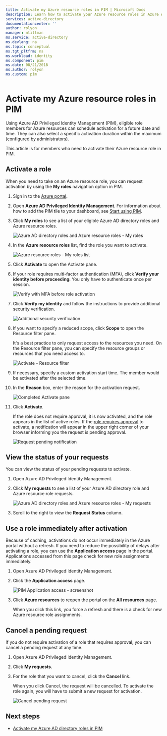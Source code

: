 ```yaml
---
title: Activate my Azure resource roles in PIM | Microsoft Docs
description: Learn how to activate your Azure resource roles in Azure AD Privileged Identity Management (PIM).
services: active-directory
documentationcenter: ''
author: rolyon
manager: mtillman
ms.service: active-directory
ms.devlang: na
ms.topic: conceptual
ms.tgt_pltfrm: na
ms.workload: identity
ms.component: pim
ms.date: 08/21/2018
ms.author: rolyon
ms.custom: pim
---
```


# Activate my Azure resource roles in PIM

Using Azure AD Privileged Identity Management (PIM), eligible role members for Azure resources can schedule activation for a future date and time. They can also select a specific activation duration within the maximum (configured by administrators).

This article is for members who need to activate their Azure resource role in PIM.

## Activate a role

When you need to take on an Azure resource role, you can request activation by using the **My roles** navigation option in PIM.

1. Sign in to the [Azure portal](https://portal.azure.com/).

1. Open **Azure AD Privileged Identity Management**. For information about how to add the PIM tile to your dashboard, see [Start using PIM](pim-getting-started.md).

1. Click **My roles** to see a list of your eligible Azure AD directory roles and Azure resource roles.

    ![Azure AD directory roles and Azure resource roles - My roles](./media/pim-resource-roles-activate-your-roles/resources-my-roles.png)

1. In the **Azure resource roles** list, find the role you want to activate.

    ![Azure resource roles - My roles list](./media/pim-resource-roles-activate-your-roles/resources-my-roles-activate.png)

1. Click **Activate** to open the Activate pane.

1. If your role requires multi-factor authentication (MFA), click **Verify your identity before proceeding**. You only have to authenticate once per session.

    ![Verify with MFA before role activation](./media/pim-resource-roles-activate-your-roles/resources-my-roles-mfa.png)

1. Click **Verify my identity** and follow the instructions to provide additional security verification.

    ![Additional security verification](./media/pim-resource-roles-activate-your-roles/resources-mfa-enter-code.png)

1. If you want to specify a reduced scope, click **Scope** to open the Resource filter pane.

    It's a best practice to only request access to the resources you need. On the Resource filter pane, you can specify the resource groups or resources that you need access to.

    ![Activate - Resource filter](./media/pim-resource-roles-activate-your-roles/resources-my-roles-resource-filter.png)

1. If necessary, specify a custom activation start time. The member would be activated after the selected time.

1. In the **Reason** box, enter the reason for the activation request.

    ![Completed Activate pane](./media/pim-resource-roles-activate-your-roles/resources-my-roles-activate-done.png)

1. Click **Activate**.

    If the role does not require approval, it is now activated, and the role appears in the list of active roles. If the [role requires approval](pim-resource-roles-approval-workflow.md) to activate, a notification will appear in the upper right corner of your browser informing you the request is pending approval.

    ![Request pending notification](./media/pim-resource-roles-activate-your-roles/resources-my-roles-activate-notification.png)

## View the status of your requests

You can view the status of your pending requests to activate.

1. Open Azure AD Privileged Identity Management.

1. Click **My requests** to see a list of your Azure AD directory role and Azure resource role requests.

    ![Azure AD directory roles and Azure resource roles - My requests](./media/pim-resource-roles-activate-your-roles/resources-my-requests.png)

1. Scroll to the right to view the **Request Status** column.

## Use a role immediately after activation

Because of caching, activations do not occur immediately in the Azure portal without a refresh. If you need to reduce the possibility of delays after activating a role, you can use the **Application access** page in the portal. Applications accessed from this page check for new role assignments immediately.

1. Open Azure AD Privileged Identity Management.

1. Click the **Application access** page.

    ![PIM Application access - screenshot](./media/pim-resource-roles-activate-your-roles/pim-application-access.png)

1. Click **Azure resources** to reopen the portal on the **All resources** page.

    When you click this link, you force a refresh and there is a check for new Azure resource role assignments.

## Cancel a pending request

If you do not require activation of a role that requires approval, you can cancel a pending request at any time.

1. Open Azure AD Privileged Identity Management.

1. Click **My requests**.

1. For the role that you want to cancel, click the **Cancel** link.

    When you click Cancel, the request will be cancelled. To activate the role again, you will have to submit a new request for activation.

   ![Cancel pending request](./media/pim-resource-roles-activate-your-roles/resources-my-requests-cancel.png)

## Next steps

- [Activate my Azure AD directory roles in PIM](pim-how-to-activate-role.md)